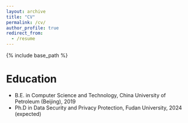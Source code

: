 ```yaml
---
layout: archive
title: "CV"
permalink: /cv/
author_profile: true
redirect_from:
  - /resume
---
```


{% include base_path %}

Education
======
* B.E. in Computer Science and Technology, China University of Petroleum (Beijing), 2019
* Ph.D in Data Security and Privacy Protection, Fudan University, 2024 (expected)

